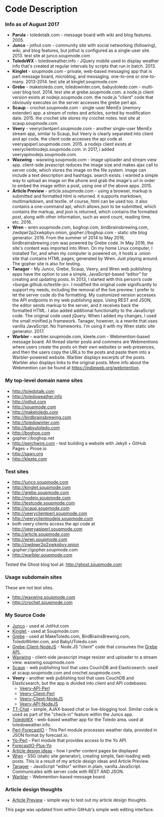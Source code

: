# Code Description


### Info as of August 2017


* **Parula** - toledotalk.com - message board with wiki and blog features. 2005.
* **Junco** - jothut.com - community site with social networking (following), wiki, and blog features, but jothut is configured as a single-user site. 2013. test site at junco.soupmode.com
* **ToledoWX** - toledoweather.info - JQuery mobile used to display weather info that's created at regular intervals by scripts that run in batch. 2013.
* **Kinglet** - soupmode.com - private, web-based messaging app that is part message board, microblog, and messaging. one-to-one or one-to-many. 2013-2014. test site at kinglet.soupmode.com
* **Grebe** - maketoledo.com, toledowinter.com, babyutoledo.com - multi-user blog tool. 2014. test site at grebe.soupmode.com.  a node.js client version exists at nodejs.soupmode.com. the node.js "client" code that obviously executes on the server accesses the grebe perl api.
* **Scaup** - crochet.soupmode.com - single-user MemEx (memory extender) app. a stream of notes and articles, sorted by modification date. 2015. the crochet site stores my crochet notes. test site at scaup.soupmode.com. 
* **Veery** - veeryclientperl.soupmode.com - another single-user MemEx stream app, similar to Scaup, but Veery is clearly separated into client and api code. the client code accesses the api code at veeryapiperl.soupmode.com. 2015. a nodejs client exists at veeryclientnodejs.soupmode.com.  in 2017, i added veeryapinodejs.soupmode.com.
* **Waxwing** - waxwing.soupmode.com - image uploader and stream view app. client-side javascript reduces the image size and makes ajax call to server code, which stores the image on the file system. image can include a text description and hashtags. search exists. i wanted a simple way to upload an image on the phone and grab the image's url in order to embed the image within a post, using one of the above apps. 2015.
* **Article Preview** - article.soupmode.com - using a browser, markup is submitted and formatted html is returned. it supports markdown, multimarkdown, and textile. of course, html can be used too. it also contains a one-command api, which allows json to be submitted, which contains the markup, and json is returned, which contains the formatted post, along with other information, such as word count, reading time, etc. 2016.
* **Wren** - wren.soupmode.com, boghop.com, birdbrainsbrewing.com, zwdqwr2p2xwkpbyv.onion, gopher://boghop.com - static site blog generator. 2016. From the summer of 2014 to May 2016, birdbrainsbrewing.com was powered by Grebe code. In May 2016, the site's content was imported into Wren. On my home Linux computer, I installed Tor, and when my computer is powered on, it hosts a .onion site that contains HTML pages, generated by Wren. Just playing around. The gopher site is also for testing.
* **Tanager** - My Junco, Grebe, Scaup, Veery, and Wren web publishing apps have the option to use a simple, JavaScript-based “editor” for creating and updating posts. In 2013, I started with this person’s code <borgar.github.io/textile-js>. I modified the original code significantly to support my needs, including the removal of the live preview. I prefer to let the server code do the formatting. My customized version accesses the API endpoints in my web publishing apps. Using REST and JSON, the editor sends markup to the server, and it receives back the formatted HTML. I also added additional functionality to the JavaScript code. The original code used jQuery. When I added my changes, I used the small minified.js framework. Tanager, however, is a rewrite that uses vanilla JavaScript. No frameworks. I'm using it with my Wren static site generator. 2017.
* **Warbler** - warbler.soupmode.com, kleete.com - Webmention-based message board. All thread starter posts and commens are Webmentions where users create the posts on their own websites or web presences, and then the users copy the URLs to the posts and paste them into a Warbler-powered website. Warbler displays excerpts of the posts. Warbler also displays links to the original posts. More info about the Webmention can be found at <https://indieweb.org/webmention>.




### My top-level domain name sites

* http://toledotalk.com
* http://toledoweather.info
* http://jothut.com
* http://soupmode.com
* http://maketoledo.com
* http://birdbrainsbrewing.com
* http://toledowinter.com
* http://babyutoledo.com
* http://boghop.com
* gopher://boghop.net
* http://perchwire.com - test building a website with Jekyll + GitHub Pages + Prose.io
* http://sawv.org
* http://kleete.com


### Test sites

* http://junco.soupmode.com
* http://kinglet.soupmode.com
* http://grebe.soupmode.com
* http://nodejs.soupmode.com
* http://testcode.soupmode.com
* http://scaup.soupmode.com
* http://veeryclientperl.soupmode.com
* http://veeryclientnodejs.soupmode.com
 * both veery clients access the api code at http://veeryapiperl.soupmode.com
* http://article.soupmode.com
* http://wren.soupmode.com
* http://zwdqwr2p2xwkpbyv.onion
* gopher://gopher.soupmode.com
* http://warbler.soupmode.com


Tested the Ghost blog tool at: http://ghost.soupmode.com


### Usage subdomain sites

These are not test sites.

* http://waxwing.soupmode.com
* http://crochet.soupmode.com 



### My Source Code

* [Junco](https://github.com/jrsawvel/Junco) - used at JotHut.com
* [Kinglet](https://github.com/jrsawvel/Kinglet) - used at Soupmode.com
* [Grebe](https://github.com/jrsawvel/Grebe) - used at MakeToledo.com,  BirdBrainsBrewing.com, ToledoWinter.com, and BabyUToledo.com
* [Grebe-Client-NodeJS](https://github.com/jrsawvel/Grebe-Client-NodeJS) - Node.JS "client" code that consumes the [Grebe API.](https://github.com/jrsawvel/Grebe/blob/master/docs/api.md)
* [Waxwing](https://github.com/jrsawvel/Waxwing) - client-side javascript image resizer and uploader to a stream view. waxwing.soupmode.com
* [Scaup](https://github.com/jrsawvel/Scaup) - web publishing tool that uses CouchDB and Elasticsearch. used at scaup.soupmode.com and crochet.soupmode.com.
* **Veery** - another web publishing tool that uses CouchDB and Elasticsearch, but the app is divided into client and API codebases.
  * [Veery-API-Perl](https://github.com/jrsawvel/Veery-API-Perl)
  * [Veery-Client-Perl](https://github.com/jrsawvel/Veery-Client-Perl)
  * [Veery-Client-NodeJS](https://github.com/jrsawvel/Veery-Client-NodeJS)
  * [Veery-API-NodeJS](https://github.com/jrsawvel/Veery-API-NodeJS)
* [TT-Chat](https://github.com/jrsawvel/TT-Chat) - simple, AJAX-based chat or live-blogging tool. Similar code is used as part of the "check-in" feature within the Junco app.
* [ToledoWX](https://github.com/jrsawvel/ToledoWX) - web-based weather app for the Toledo area. used at toledoweather.info.
* [Perl-ForecastIO](https://github.com/jrsawvel/Perl-ForecastIO) - This Perl module processes weather data, provided in JSON format by forecast.io.
* [Yo-Perl](https://github.com/jrsawvel/Yo-Perl) - Perl module that provides access to the Yo API.
 * [ForecastIO-Plus-Yo](https://github.com/jrsawvel/ForecastIO-Plus-Yo)
* [Article design ideas](https://github.com/jrsawvel/Article-Designs) - how I prefer content pages be  displayed
* [Wren](https://github.com/jrsawvel/Wren) - SSG (static site generator), creating simple, fast-loading web posts. This is a result of my article design ideas and Article Preview.
* [Tanager](https://github.com/jrsawvel/Tanager) - JavaScript "editor" written in plain, vanilla JavaScript. Communicates with server code with REST AND JSON. 
* [Warbler](https://github.com/jrsawvel/Warbler) - Webmention-based message board.


### Article design thoughts

* [Article Preview](https://github.com/jrsawvel/Article-Preview) - simple way to test out my article design thoughts.


This page was updated from within GitHub's simple web editing interface.
